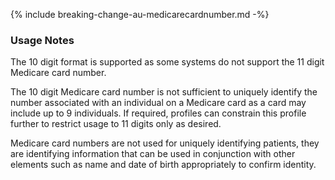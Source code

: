 {% include breaking-change-au-medicarecardnumber.md -%}

### Usage Notes

The 10 digit format is supported as some systems do not support the 11 digit Medicare card number. 

The 10 digit Medicare card number is not sufficient to uniquely identify the number associated with an individual on a Medicare card as a card may include up to 9 individuals. If required, profiles can constrain this profile further to restrict usage to 11 digits only as desired.

Medicare card numbers are not used for uniquely identifying patients, they are identifying information that can be used in conjunction with other elements such as name and date of birth appropriately to confirm identity.
